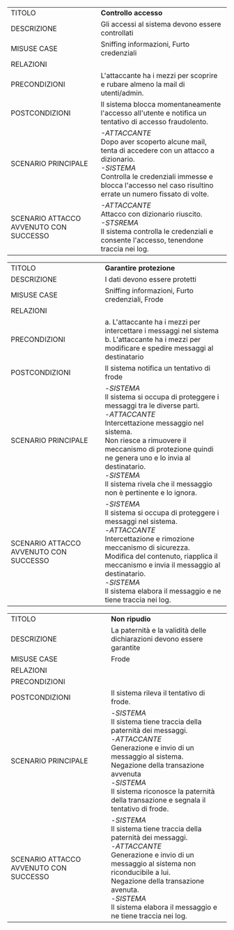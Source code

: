 | | |
|-|-|
TITOLO | **Controllo accesso** |
DESCRIZIONE | Gli accessi al sistema devono essere controllati|
MISUSE CASE |Sniffing informazioni, Furto credenziali|
RELAZIONI | |
PRECONDIZIONI |  L'attaccante ha i mezzi per scoprire e rubare almeno la mail di utenti/admin. |
POSTCONDIZIONI | Il sistema blocca momentaneamente l'accesso all'utente e notifica un tentativo di accesso fraudolento. |
SCENARIO PRINCIPALE | _-ATTACCANTE_<br/>Dopo aver scoperto alcune mail, tenta di accedere con un attacco a dizionario.<br/>_-SISTEMA_<br/>Controlla le credenziali immesse e blocca l'accesso nel caso risultino errate un numero fissato di volte.|
SCENARIO ATTACCO AVVENUTO CON SUCCESSO |_-ATTACCANTE_<br/> Attacco con dizionario riuscito. <br/>_-STSREMA_<br/>  Il sistema controlla le credenziali e consente l'accesso, tenendone traccia nei log.|


| | |
|-|-|
TITOLO | **Garantire protezione** |
DESCRIZIONE | I dati devono essere protetti |
MISUSE CASE |Sniffing informazioni, Furto credenziali, Frode |
RELAZIONI | |
PRECONDIZIONI | a. L'attaccante ha i mezzi per intercettare i messaggi nel sistema<br/>b. L'attaccante ha i mezzi per modificare e spedire messaggi al destinatario|
POSTCONDIZIONI |Il sistema notifica un tentativo di frode |
SCENARIO PRINCIPALE |-_SISTEMA_ <br/>Il sistema si occupa di proteggere i messaggi tra le diverse parti.<br/>-_ATTACCANTE_<br/>Intercettazione messaggio nel sistema.<br/>Non riesce a rimuovere il meccanismo di protezione quindi ne genera uno e lo invia al destinatario.<br/>-_SISTEMA_<br/>Il sistema rivela che il messaggio non è pertinente e lo ignora.|
SCENARIO ATTACCO AVVENUTO CON SUCCESSO | -_SISTEMA_<br/>Il sistema si occupa di proteggere i messaggi nel sistema.<br/>-_ATTACCANTE_<br/>Intercettazione e rimozione meccanismo di sicurezza.<br/>Modifica del contenuto, riapplica il meccanismo e invia il messaggio al destinatario.<br/>-_SISTEMA_<br/>Il sistema elabora il messaggio e ne tiene traccia nei log.| 


| | |
|-|-|
TITOLO | **Non ripudio** |
DESCRIZIONE | La paternità e la validità delle dichiarazioni devono essere garantite|
MISUSE CASE | Frode|
RELAZIONI | |
PRECONDIZIONI | |
POSTCONDIZIONI |Il sistema rileva il tentativo di frode. |
SCENARIO PRINCIPALE | -_SISTEMA_<br/>Il sistema tiene traccia della paternità dei messaggi.<br/>-_ATTACCANTE_<br/>Generazione e invio di un messaggio al sistema.<br/>Negazione della transazione avvenuta<br/>-_SISTEMA_<br/>Il sistema riconosce la paternità della transazione e segnala il tentativo di frode.|
SCENARIO ATTACCO AVVENUTO CON SUCCESSO | -_SISTEMA_<br/>Il sistema tiene traccia della paternità dei messaggi.<br/>-_ATTACCANTE_<br/>Generazione e invio di un messaggio al sistema non riconducibile a lui.<br/>Negazione della transazione avenuta.<br/>-_SISTEMA_<br/>Il sistema elabora il messaggio e ne tiene traccia nei log.| 
